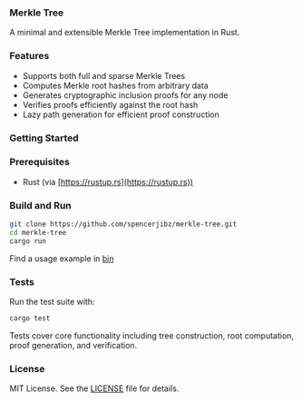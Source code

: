 ### Merkle Tree
A minimal and extensible Merkle Tree implementation in Rust.
### Features
- Supports both full and sparse Merkle Trees  
- Computes Merkle root hashes from arbitrary data  
- Generates cryptographic inclusion proofs for any node  
- Verifies proofs efficiently against the root hash  
- Lazy path generation for efficient proof construction  
### Getting Started
### Prerequisites
- Rust (via [https://rustup.rs](https://rustup.rs))

### Build and Run

```bash
git clone https://github.com/spencerjibz/merkle-tree.git
cd merkle-tree
cargo run
```
Find a usage example in [bin](bin/main.rs)
### Tests

Run the test suite with:

```bash
cargo test
```
Tests cover core functionality including tree construction, root computation, proof generation, and verification.

### License
MIT License. See the [LICENSE](LICENSE) file for details.
